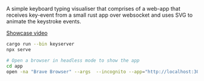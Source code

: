 A simple keyboard typing visualiser that comprises of a web-app that receives
key-event from a small rust app over websocket and uses SVG to animate the
keystroke events. 

[Showcase video](https://youtu.be/FwvhiFXIAYY)

```sh
cargo run --bin keyserver
npx serve

# Open a browser in headless mode to show the app
cd app
open -na "Brave Browser" --args  --incognito --app="http://localhost:3000/index.html"
```
